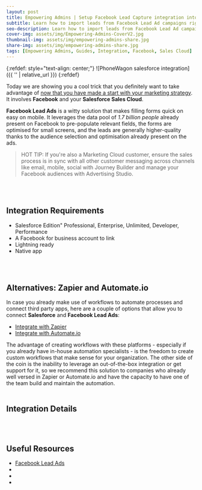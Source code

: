 ```yaml
---
layout: post
title: Empowering Admins | Setup Facebook Lead Capture integration into Salesforce
subtitle: Learn how to import leads from Facebook Lead Ad campaigns right into your Salesforce org in real time.
seo-description: Learn how to import leads from Facebook Lead Ad campaigns right into your Salesforce org in real time, ready for your sales team to qualify and convert.
cover-img: assets/img/Empowering-Admins-CoverV2.jpg
thumbnail-img: assets/img/empowering-admins-share.jpg
share-img: assets/img/empowering-admins-share.jpg
tags: [Empowering Admins, Guides, Integration, Facebook, Sales Cloud]
---
```


{:refdef: style="text-align: center;"}
![PhoneWagon salesforce integration]({{ '' | relative_url }})
{:refdef}

Today we are showing you a cool trick that you definitely want to take advantage of [now that you have made a start with your marketing strategy](https://aocollab.tech/2021-08-31-small-businesses-communication-basics/). It involves **Facebook** and your **Salesforce Sales Cloud**.

**Facebook Lead Ads** is a witty solution that makes filling forms quick on easy on mobile. It leverages the data pool of *1.7 billion people* already present on Facebook to pre-populate relevant fields, the forms are optimised for small screens, and the leads are generally higher-quality thanks to the audience selection and optimisation already present on the ads.

> HOT TIP: If you're also a Marketing Cloud customer, ensure the sales process is in sync with all other customer messaging across channels like email, mobile, social with Journey Builder and manage your Facebook audiences with Advertising Studio.
<br/>
<br/>

## Integration Requirements
* Salesforce Edition" Professional, Enterprise, Unlimited, Developer, Performance
* A Facebook for business account to link
* Lightning ready
* Native app
<br/>
<br/>

## Alternatives: Zapier and Automate.io
In case you already make use of workflows to automate processes and connect third party apps, here are a couple of options that allow you to connect **Salesforce** and **Facebook Lead Ads**:
* [Integrate with Zapier](https://zapier.com/apps/facebook-lead-ads/integrations/salesforce)
* [Integrate with Automate.io](https://automate.io/integration/facebook-lead-ads/salesforce)

The advantage of creating workflows with these platforms - especially if you already have in-house automation specialists - is the freedom to create custom workflows that make sense for your organization.
The other side of the coin is the inability to leverage an out-of-the-box integration or get support for it, so we recommend this solution to companies who already well versed in Zapier or Automate.io and have the capacity to have one of the team build and maintain the automation.
<br/>
<br/>

## Integration Details
<br/>
<br/>

## Useful Resources
* [Facebook Lead Ads](https://www.facebook.com/business/ads/lead-ads)
* []()
* []()
* []()
